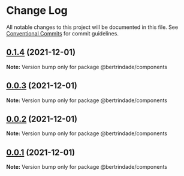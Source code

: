 # Change Log

All notable changes to this project will be documented in this file.
See [Conventional Commits](https://conventionalcommits.org) for commit guidelines.

## [0.1.4](https://github.com/berTrindade/lerna/compare/@bertrindade/components@0.0.2...@bertrindade/components@0.1.4) (2021-12-01)

**Note:** Version bump only for package @bertrindade/components





## [0.0.3](https://github.com/berTrindade/lerna/compare/@bertrindade/components@0.0.2...@bertrindade/components@0.0.3) (2021-12-01)

**Note:** Version bump only for package @bertrindade/components





## [0.0.2](https://github.com/berTrindade/lerna/compare/@bertrindade/components@0.0.1...@bertrindade/components@0.0.2) (2021-12-01)

**Note:** Version bump only for package @bertrindade/components





## [0.0.1](https://github.com/berTrindade/lerna/compare/@bertrindade/components@1.0.3...@bertrindade/components@0.0.1) (2021-12-01)

**Note:** Version bump only for package @bertrindade/components
